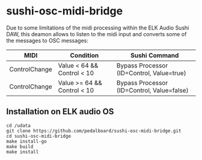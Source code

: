 # sushi-osc-midi-bridge


Due to some limitations of the midi processing within the ELK Audio Sushi DAW, this
deamon allows to listen to the midi input and converts some of the messages to OSC messages:

| MIDI          | Condition                   | Sushi Command                              |
|---------------|-----------------------------|--------------------------------------------|
| ControlChange | Value < 64 && Control < 10  | Bypass Processor (ID=Control, Value=true)  |
| ControlChange | Value >= 64 && Control < 10 | Bypass Processor (ID=Control, Value=false) |

## Installation on ELK audio OS

```
cd /udata
git clone https://github.com/pedalboard/sushi-osc-midi-bridge.git
cd sushi-osc-midi-bridge
make install-go
make build
make install
```
